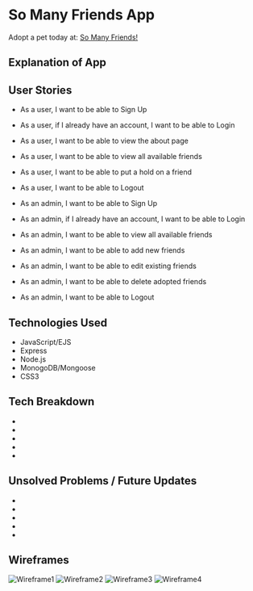 # So Many Friends App
Adopt a pet today at: [So Many Friends!](https://so-many-friends.herokuapp.com/)

## Explanation of App


## User Stories
- As a user, I want to be able to Sign Up
- As a user, if I already have an account, I want to be able to Login
- As a user, I want to be able to view the about page
- As a user, I want to be able to view all available friends
- As a user, I want to be able to put a hold on a friend
- As a user, I want to be able to Logout

- As an admin, I want to be able to Sign Up
- As an admin, if I already have an account, I want to be able to Login
- As an admin, I want to be able to view all available friends
- As an admin, I want to be able to add new friends
- As an admin, I want to be able to edit existing friends
- As an admin, I want to be able to delete adopted friends
- As an admin, I want to be able to Logout

## Technologies Used
- JavaScript/EJS
- Express
- Node.js
- MonogoDB/Mongoose
- CSS3

## Tech Breakdown
-
-
-
-
-

## Unsolved Problems / Future Updates
-   
-
-  
-
-

## Wireframes
![Wireframe1]()
![Wireframe2]()
![Wireframe3]()
![Wireframe4]()
